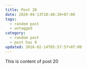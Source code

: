 ```yaml
---
title: Post 20
date: 2020-04-13T10:40:39+07:00
tags:
  - random post
  - untagged
category:
  - random post
  - post has 0
updated: 2016-02-14T05:57:57+07:00
---
```

This is content of post 20
